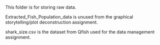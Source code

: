 This folder is for storing raw data.

Extracted_Fish_Population_data is unused from the graphical storytelling/plot deconstruction assignment.

shark_size.csv is the dataset from Qfish used for the data management assignment.